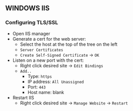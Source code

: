 ## WINDOWS IIS

### Configuring TLS/SSL

- Open IIS manager
- Generate a cert for the web server:
  - Select the host at the top of the tree on the left
  - `Server Certificates`
  - `Create Self-Signed Certificate` -> `OK`
- Listen on a new port with the cert:
  - Right click desired site -> `Edit Bindings`
  - `Add..`
    - Type: `https`
    - IP address: `All Unassigned`
    - Port: `443`
    - Host name: blank
- Restart IIS
  - Right click desired site -> `Manage Website` -> `Restart`
